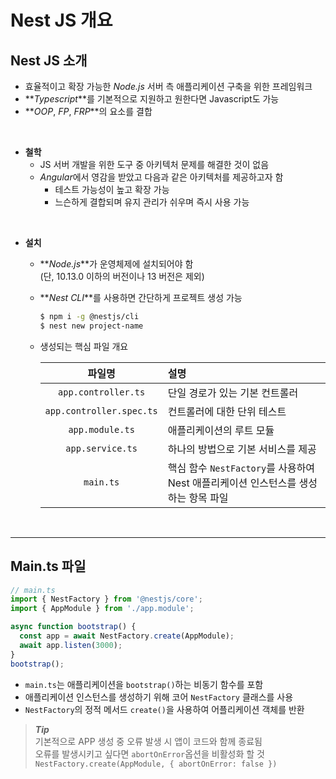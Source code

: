 # Nest JS 개요

## **Nest JS 소개**

- 효율적이고 확장 가능한 _Node.js_ 서버 측 애플리케이션 구축을 위한 프레임워크
- **_Typescript_**를 기본적으로 지원하고 원한다면 Javascript도 가능
- **_OOP_, _FP_, _FRP_**의 요소를 결합

<br>

- **철학**
  - JS 서버 개발을 위한 도구 중 아키텍처 문제를 해결한 것이 없음
  - *Angular*에서 영감을 받았고 다음과 같은 아키텍처를 제공하고자 함
    - 테스트 가능성이 높고 확장 가능
    - 느슨하게 결합되며 유지 관리가 쉬우며 즉시 사용 가능

<br>

- **설치**

  - **_Node.js_**가 운영체제에 설치되어야 함<br>(단, 10.13.0 이하의 버전이나 13 버전은 제외)
  - **_Nest CLI_**를 사용하면 간단하게 프로젝트 생성 가능
    ```sh
    $ npm i -g @nestjs/cli
    $ nest new project-name
    ```
  - 생성되는 핵심 파일 개요

    |          파일명          | 설명                                                                               |
    | :----------------------: | :--------------------------------------------------------------------------------- |
    |   `app.controller.ts`    | 단일 경로가 있는 기본 컨트롤러                                                     |
    | `app.controller.spec.ts` | 컨트롤러에 대한 단위 테스트                                                        |
    |     `app.module.ts`      | 애플리케이션의 루트 모듈                                                           |
    |     `app.service.ts`     | 하나의 방법으로 기본 서비스를 제공                                                 |
    |        `main.ts`         | 핵심 함수 `NestFactory`를 사용하여 Nest 애플리케이션 인스턴스를 생성하는 항목 파일 |

<br>

---

## **Main.ts 파일**

```ts
// main.ts
import { NestFactory } from '@nestjs/core';
import { AppModule } from './app.module';

async function bootstrap() {
  const app = await NestFactory.create(AppModule);
  await app.listen(3000);
}
bootstrap();
```

- `main.ts`는 애플리케이션을 `bootstrap()`하는 비동기 함수를 포함
- 애플리케이션 인스턴스를 생성하기 위해 코어 `NestFactory` 클래스를 사용
- `NestFactory`의 정적 메서드 `create()`을 사용하여 어플리케이션 객체를 반환

> **_Tip_**<br>기본적으로 APP 생성 중 오류 발생 시 앱이 코드와 함께 종료됨 <br> 오류를 발생시키고 싶다면 `abortOnError`옵션을 비활성화 할 것 <br> `NestFactory.create(AppModule, { abortOnError: false })`
